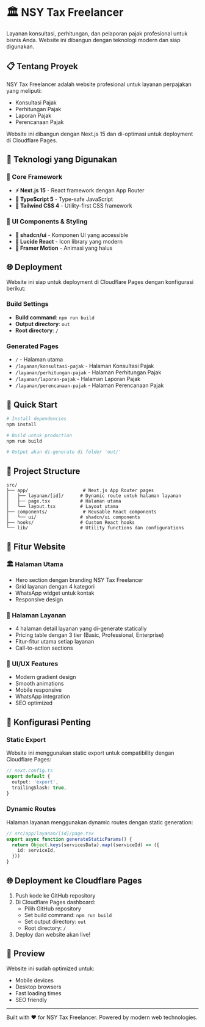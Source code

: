 # 🏛️ NSY Tax Freelancer

Layanan konsultasi, perhitungan, dan pelaporan pajak profesional untuk bisnis Anda. Website ini dibangun dengan teknologi modern dan siap digunakan.

## 📋 Tentang Proyek

NSY Tax Freelancer adalah website profesional untuk layanan perpajakan yang meliputi:
- Konsultasi Pajak
- Perhitungan Pajak  
- Laporan Pajak
- Perencanaan Pajak

Website ini dibangun dengan Next.js 15 dan di-optimasi untuk deployment di Cloudflare Pages.

## 🚀 Teknologi yang Digunakan

### 🎯 Core Framework
- **⚡ Next.js 15** - React framework dengan App Router
- **📘 TypeScript 5** - Type-safe JavaScript
- **🎨 Tailwind CSS 4** - Utility-first CSS framework

### 🧩 UI Components & Styling
- **🧩 shadcn/ui** - Komponen UI yang accessible
- **🎯 Lucide React** - Icon library yang modern
- **🌈 Framer Motion** - Animasi yang halus

## 🌐 Deployment

Website ini siap untuk deployment di Cloudflare Pages dengan konfigurasi berikut:

### Build Settings
- **Build command**: `npm run build`
- **Output directory**: `out`
- **Root directory**: `/`

### Generated Pages
- `/` - Halaman utama
- `/layanan/konsultasi-pajak` - Halaman Konsultasi Pajak
- `/layanan/perhitungan-pajak` - Halaman Perhitungan Pajak
- `/layanan/laporan-pajak` - Halaman Laporan Pajak
- `/layanan/perencanaan-pajak` - Halaman Perencanaan Pajak

## 🚀 Quick Start

```bash
# Install dependencies
npm install

# Build untuk production
npm run build

# Output akan di-generate di folder 'out/'
```

## 📁 Project Structure

```
src/
├── app/                    # Next.js App Router pages
│   ├── layanan/[id]/      # Dynamic route untuk halaman layanan
│   ├── page.tsx           # Halaman utama
│   └── layout.tsx         # Layout utama
├── components/             # Reusable React components
│   └── ui/                # shadcn/ui components
├── hooks/                 # Custom React hooks
└── lib/                   # Utility functions dan configurations
```

## 🎨 Fitur Website

### 🏛️ Halaman Utama
- Hero section dengan branding NSY Tax Freelancer
- Grid layanan dengan 4 kategori
- WhatsApp widget untuk kontak
- Responsive design

### 📄 Halaman Layanan
- 4 halaman detail layanan yang di-generate statically
- Pricing table dengan 3 tier (Basic, Professional, Enterprise)
- Fitur-fitur utama setiap layanan
- Call-to-action sections

### 🎨 UI/UX Features
- Modern gradient design
- Smooth animations
- Mobile responsive
- WhatsApp integration
- SEO optimized

## 🔧 Konfigurasi Penting

### Static Export
Website ini menggunakan static export untuk compatibility dengan Cloudflare Pages:
```typescript
// next.config.ts
export default {
  output: 'export',
  trailingSlash: true,
}
```

### Dynamic Routes
Halaman layanan menggunakan dynamic routes dengan static generation:
```typescript
// src/app/layanan/[id]/page.tsx
export async function generateStaticParams() {
  return Object.keys(servicesData).map((serviceId) => ({
    id: serviceId,
  }))
}
```

## 🌐 Deployment ke Cloudflare Pages

1. Push kode ke GitHub repository
2. Di Cloudflare Pages dashboard:
   - Pilih GitHub repository
   - Set build command: `npm run build`
   - Set output directory: `out`
   - Root directory: `/`
3. Deploy dan website akan live!

## 📱 Preview

Website ini sudah optimized untuk:
- Mobile devices
- Desktop browsers
- Fast loading times
- SEO friendly

---

Built with ❤️ for NSY Tax Freelancer. Powered by modern web technologies.
